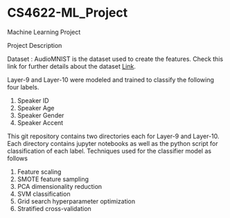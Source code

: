 # CS4622-ML_Project
Machine Learning Project

Project Description

Dataset : AudioMNIST is the dataset used to create the features. Check this link for further
details about the dataset [Link](https://github.com/soerenab/AudioMNIST).

Layer-9 and Layer-10 were modeled and trained to classify the following four labels.
1. Speaker ID
2. Speaker Age
3. Speaker Gender
4. Speaker Accent

This git repository contains two directories each for Layer-9 and Layer-10. Each directory contains jupyter notebooks as well as the python script for classification of
each label.
Techniques used for the classifier model as follows
1. Feature scaling
2. SMOTE feature sampling
3. PCA dimensionality reduction
4. SVM classification
5. Grid search hyperparameter optimization
6. Stratified cross-validation

